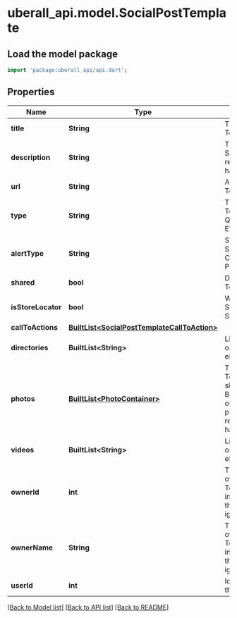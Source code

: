 # uberall_api.model.SocialPostTemplate

## Load the model package
```dart
import 'package:uberall_api/api.dart';
```

## Properties
Name | Type | Description | Notes
------------ | ------------- | ------------- | -------------
**title** | **String** | The title of the Social Post Template. | [optional] 
**description** | **String** | The description of the Social Post Template. It is required if the template has no photos. | [optional] 
**url** | **String** | A link for the Social Post Template. | [optional] 
**type** | **String** | The type of the Social Post Template. POST, OFFER or QUESTION_AND_ANSWER, EVENT or ALERT. | 
**alertType** | **String** | Set to COVID_19 if this Social Post Template is a COVID-19 Google Alert Post | [optional] 
**shared** | **bool** | Defines if the Social Post Template is shared or not. | [optional] 
**isStoreLocator** | **bool** | When enabled, the SocialPost will be visible in StoreLocator | [optional] 
**callToActions** | [**BuiltList&lt;SocialPostTemplateCallToAction&gt;**](SocialPostTemplateCallToAction.md) |  | [optional] 
**directories** | **BuiltList&lt;String&gt;** | List of videos (currently only supports one element) | 
**photos** | [**BuiltList&lt;PhotoContainer&gt;**](PhotoContainer.md) | The Social Post Template''s photos. It should be a list containing BASE64 converted images or urls of photos from a previous Social Post. It is required if the template has no description. | [optional] 
**videos** | **BuiltList&lt;String&gt;** | List of videos (currently only supports one element) | [optional] 
**ownerId** | **int** | The id of the user that owns the Social Post Template. (Only informational. If included in the request, it will be ignored.) | [optional] 
**ownerName** | **String** | The name of the user that owns the Social Post Template. (Only informational. If included in the request, it will be ignored.) | [optional] 
**userId** | **int** | Id of the user that is doing the action | 

[[Back to Model list]](../README.md#documentation-for-models) [[Back to API list]](../README.md#documentation-for-api-endpoints) [[Back to README]](../README.md)


